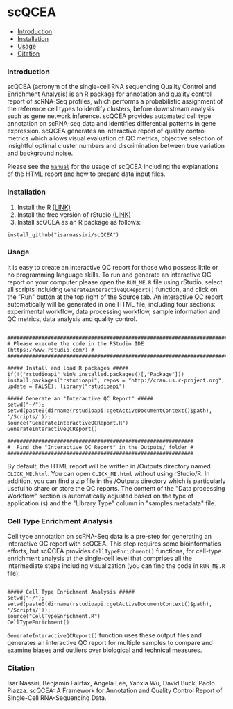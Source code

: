 scQCEA
==========
* [Introduction](#introduction)
* [Installation](#Installation)
* [Usage](#Usage)
* [Citation](#citation)
<a name="introduction"/>

### Introduction

scQCEA (acronym of the single-cell RNA sequencing Quality Control and Enrichment Analysis) is an R package for annotation and quality control report of scRNA-Seq profiles, which performs a probabilistic assignment of the reference cell types to identify clusters, before downstream analysis such as gene network inference. scQCEA provides automated cell type annotation on scRNA-seq data and identifies differential patterns in gene expression. scQCEA generates an interactive report of quality control metrics which allows visual evaluation of QC metrics, objective selection of insightful optimal cluster numbers and discrimination between true variation and background noise. 

Please see the [`manual`](https://isarnassiri.github.io/scQCEA/) for the usage of scQCEA including the explanations of the HTML report and how to prepare data input files.

<a name="installation"/>

### Installation
1. Install the R [(LINK)](https://cran.r-project.org/)
2. Install the free version of rStudio [(LINK)](https://www.rstudio.com/products/rstudio/download/)
3. Install scQCEA as an R package as follows:

```{r,eval=FALSE}
install_github("isarnassiri/scQCEA")
```

### Usage

It is easy to create an interactive QC report for those who possess little or no programming language skills. To run and generate an interactive QC report on your computer please open the `RUN_ME.R` file using rStudio, select all scripts incluidng `GenerateInteractiveQCReport()` function, and click on the "Run" button at the top right of the Source tab. An interactive QC report automatically will be generated in one HTML file, including four sections: experimental workflow, data processing workflow, sample information and QC metrics, data analysis and quality control.

```{r,eval=FALSE}

#########################################################################
# Please execute the code in the RStudio IDE (https://www.rstudio.com/) #
#########################################################################

##### Install and load R packages #####
if(!("rstudioapi" %in% installed.packages()[,"Package"])) install.packages("rstudioapi", repos = "http://cran.us.r-project.org", update = FALSE); library("rstudioapi")

##### Generate an "Interactive QC Report" #####
setwd("~/"); setwd(paste0(dirname(rstudioapi::getActiveDocumentContext()$path), '/Scripts/')); 
source("GenerateInteractiveQCReport.R")
GenerateInteractiveQCReport()

############################################################ 
#  Find the "Interactive QC Report" in the Outputs/ folder #
############################################################

```

By default, the HTML report will be written in /Outputs directory named `CLICK_ME.html`. You can open `CLICK_ME.html` without using rStudio/R. In addition, you can find a zip file in the /Outputs directory which is particularly useful to share or store the QC reports. The content of the "Data processing Workflow" section is automatically adjusted based on the type of application (s) and the "Library Type" column in "samples.metadata" file.

### Cell Type Enrichment Analysis
Cell type annotation on scRNA-Seq data is a pre-step for generating an interactive QC report with scQCEA. This step requires some bioinformatics efforts, but scQCEA provides `CellTypeEnrichment()` functions, for cell-type enrichment analysis at the single-cell level that comprises all the intermediate steps including visualization (you can find the code in `RUN_ME.R` file):

```{r,eval=FALSE}

##### Cell Type Enrichment Analysis #####
setwd("~/"); setwd(paste0(dirname(rstudioapi::getActiveDocumentContext()$path), '/Scripts/')); 
source("CellTypeEnrichment.R")
CellTypeEnrichment()

``` 

`GenerateInteractiveQCReport()` function uses these output files and generates an interactive QC report for multiple samples to compare and examine biases and outliers over biological and technical measures.

### Citation

Isar Nassiri, Benjamin Fairfax, Angela Lee, Yanxia Wu, David Buck, Paolo Piazza. scQCEA: A Framework for Annotation and Quality Control Report of Single-Cell RNA-Sequencing Data. 
